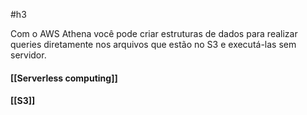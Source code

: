 #h3 

Com o AWS Athena você pode criar estruturas de dados para realizar queries diretamente nos arquivos que estão no S3 e executá-las sem servidor.
#### [[Serverless computing]]
#### [[S3]]
